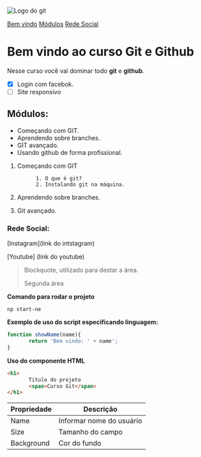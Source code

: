 ![Logo do git](https://sujeitoprogramador.com/wp-content/uploads/2021/04/gitimage.png)

[Bem vindo](#bem-vindo-ao-curso-git-e-github)
[Módulos](#módulos)
[Rede Social](#rede-social)

# Bem vindo ao curso Git e Github

Nesse curso você vai dominar todo **git** e **github**.

- [x] Login com facebok.
- [ ] Site responsivo
 ## Módulos:
* Começando com GIT.
* Aprendendo sobre branches.
* GIT avançado.
* Usando github de forma profissional.
 

 1. Começando com GIT
       
              1. O que é git?
              2. Instalando git na máquina.

 2. Aprendendo sobre branches.
 3. Git avançado.


### Rede Social:

[Instagram](link do intstagram)

[Youtube] (link do youtube)


>
>Blockquote, utilizado para destar a área.
>
>Segunda área


**Comando para rodar o projeto**

````
np start-ne
````


**Exemplo de uso do script especificando linguagem:**
```js
function showName(name){
       return 'Bem vindo: ' + name';
}
```

**Uso do componente HTML**
```html
<h1>
       Titulo do projeto
       <span>Curso Git</span>
</h1>
```

Propriedade | Descrição 
----------- | --------
Name | Informar nome do usuário
Size | Tamanho do campo
Background | Cor do fundo
